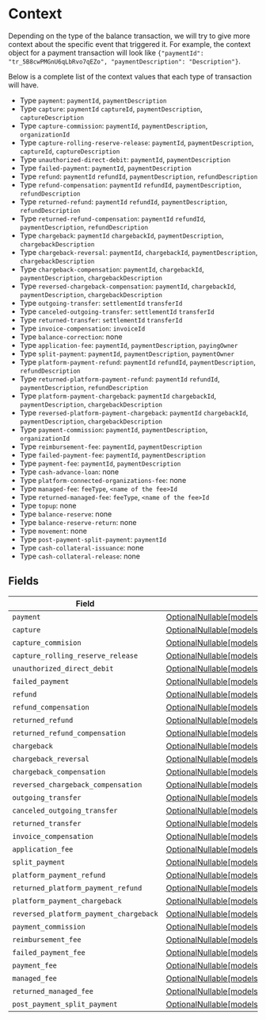 # Context

Depending on the type of the balance transaction, we will try to give more context about the specific event that
triggered it. For example, the context object for a payment transaction will look like
`{"paymentId": "tr_5B8cwPMGnU6qLbRvo7qEZo", "paymentDescription": "Description"}`.

Below is a complete list of the context values that each type of transaction will have.

* Type `payment`: `paymentId`, `paymentDescription`
* Type `capture`: `paymentId` `captureId`, `paymentDescription`, `captureDescription`
* Type `capture-commission`: `paymentId`, `paymentDescription`, `organizationId`
* Type `capture-rolling-reserve-release`: `paymentId`, `paymentDescription`, `captureId`, `captureDescription`
* Type `unauthorized-direct-debit`: `paymentId`, `paymentDescription`
* Type `failed-payment`: `paymentId`, `paymentDescription`
* Type `refund`: `paymentId` `refundId`, `paymentDescription`, `refundDescription`
* Type `refund-compensation`: `paymentId` `refundId`, `paymentDescription`, `refundDescription`
* Type `returned-refund`: `paymentId` `refundId`, `paymentDescription`, `refundDescription`
* Type `returned-refund-compensation`: `paymentId` `refundId`, `paymentDescription`, `refundDescription`
* Type `chargeback`: `paymentId` `chargebackId`, `paymentDescription`, `chargebackDescription`
* Type `chargeback-reversal`: `paymentId`, `chargebackId`, `paymentDescription`, `chargebackDescription`
* Type `chargeback-compensation`: `paymentId`, `chargebackId`, `paymentDescription`, `chargebackDescription`
* Type `reversed-chargeback-compensation`: `paymentId`, `chargebackId`, `paymentDescription`, `chargebackDescription`
* Type `outgoing-transfer`: `settlementId` `transferId`
* Type `canceled-outgoing-transfer`: `settlementId` `transferId`
* Type `returned-transfer`: `settlementId` `transferId`
* Type `invoice-compensation`: `invoiceId`
* Type `balance-correction`: none
* Type `application-fee`: `paymentId`, `paymentDescription`, `payingOwner`
* Type `split-payment`: `paymentId`, `paymentDescription`, `paymentOwner`
* Type `platform-payment-refund`: `paymentId` `refundId`, `paymentDescription`, `refundDescription`
* Type `returned-platform-payment-refund`: `paymentId` `refundId`, `paymentDescription`, `refundDescription`
* Type `platform-payment-chargeback`: `paymentId` `chargebackId`, `paymentDescription`, `chargebackDescription`
* Type `reversed-platform-payment-chargeback`: `paymentId` `chargebackId`, `paymentDescription`, `chargebackDescription`
* Type `payment-commission`: `paymentId`, `paymentDescription`, `organizationId`
* Type `reimbursement-fee`: `paymentId`, `paymentDescription`
* Type `failed-payment-fee`: `paymentId`, `paymentDescription`
* Type `payment-fee`: `paymentId`, `paymentDescription`
* Type `cash-advance-loan`: none
* Type `platform-connected-organizations-fee`: none
* Type `managed-fee`: `feeType`, `<name of the fee>Id`
* Type `returned-managed-fee`:  `feeType`, `<name of the fee>Id`
* Type `topup`: none
* Type `balance-reserve`: none
* Type `balance-reserve-return`: none
* Type `movement`: none
* Type `post-payment-split-payment`: `paymentId`
* Type `cash-collateral-issuance`: none
* Type `cash-collateral-release`: none


## Fields

| Field                                                                                                                  | Type                                                                                                                   | Required                                                                                                               | Description                                                                                                            |
| ---------------------------------------------------------------------------------------------------------------------- | ---------------------------------------------------------------------------------------------------------------------- | ---------------------------------------------------------------------------------------------------------------------- | ---------------------------------------------------------------------------------------------------------------------- |
| `payment`                                                                                                              | [OptionalNullable[models.Payment]](../models/payment.md)                                                               | :heavy_minus_sign:                                                                                                     | N/A                                                                                                                    |
| `capture`                                                                                                              | [OptionalNullable[models.Capture]](../models/capture.md)                                                               | :heavy_minus_sign:                                                                                                     | N/A                                                                                                                    |
| `capture_commision`                                                                                                    | [OptionalNullable[models.CaptureCommision]](../models/capturecommision.md)                                             | :heavy_minus_sign:                                                                                                     | N/A                                                                                                                    |
| `capture_rolling_reserve_release`                                                                                      | [OptionalNullable[models.CaptureRollingReserveRelease]](../models/capturerollingreserverelease.md)                     | :heavy_minus_sign:                                                                                                     | N/A                                                                                                                    |
| `unauthorized_direct_debit`                                                                                            | [OptionalNullable[models.UnauthorizedDirectDebit]](../models/unauthorizeddirectdebit.md)                               | :heavy_minus_sign:                                                                                                     | N/A                                                                                                                    |
| `failed_payment`                                                                                                       | [OptionalNullable[models.FailedPayment]](../models/failedpayment.md)                                                   | :heavy_minus_sign:                                                                                                     | N/A                                                                                                                    |
| `refund`                                                                                                               | [OptionalNullable[models.Refund]](../models/refund.md)                                                                 | :heavy_minus_sign:                                                                                                     | N/A                                                                                                                    |
| `refund_compensation`                                                                                                  | [OptionalNullable[models.RefundCompensation]](../models/refundcompensation.md)                                         | :heavy_minus_sign:                                                                                                     | N/A                                                                                                                    |
| `returned_refund`                                                                                                      | [OptionalNullable[models.ReturnedRefund]](../models/returnedrefund.md)                                                 | :heavy_minus_sign:                                                                                                     | N/A                                                                                                                    |
| `returned_refund_compensation`                                                                                         | [OptionalNullable[models.ReturnedRefundCompensation]](../models/returnedrefundcompensation.md)                         | :heavy_minus_sign:                                                                                                     | N/A                                                                                                                    |
| `chargeback`                                                                                                           | [OptionalNullable[models.Chargeback]](../models/chargeback.md)                                                         | :heavy_minus_sign:                                                                                                     | N/A                                                                                                                    |
| `chargeback_reversal`                                                                                                  | [OptionalNullable[models.ChargebackReversal]](../models/chargebackreversal.md)                                         | :heavy_minus_sign:                                                                                                     | N/A                                                                                                                    |
| `chargeback_compensation`                                                                                              | [OptionalNullable[models.ChargebackCompensation]](../models/chargebackcompensation.md)                                 | :heavy_minus_sign:                                                                                                     | N/A                                                                                                                    |
| `reversed_chargeback_compensation`                                                                                     | [OptionalNullable[models.ReversedChargebackCompensation]](../models/reversedchargebackcompensation.md)                 | :heavy_minus_sign:                                                                                                     | N/A                                                                                                                    |
| `outgoing_transfer`                                                                                                    | [OptionalNullable[models.OutgoingTransfer]](../models/outgoingtransfer.md)                                             | :heavy_minus_sign:                                                                                                     | N/A                                                                                                                    |
| `canceled_outgoing_transfer`                                                                                           | [OptionalNullable[models.CanceledOutgoingTransfer]](../models/canceledoutgoingtransfer.md)                             | :heavy_minus_sign:                                                                                                     | N/A                                                                                                                    |
| `returned_transfer`                                                                                                    | [OptionalNullable[models.ReturnedTransfer]](../models/returnedtransfer.md)                                             | :heavy_minus_sign:                                                                                                     | N/A                                                                                                                    |
| `invoice_compensation`                                                                                                 | [OptionalNullable[models.InvoiceCompensation]](../models/invoicecompensation.md)                                       | :heavy_minus_sign:                                                                                                     | N/A                                                                                                                    |
| `application_fee`                                                                                                      | [OptionalNullable[models.EntityBalanceTransactionApplicationFee]](../models/entitybalancetransactionapplicationfee.md) | :heavy_minus_sign:                                                                                                     | N/A                                                                                                                    |
| `split_payment`                                                                                                        | [OptionalNullable[models.SplitPayment]](../models/splitpayment.md)                                                     | :heavy_minus_sign:                                                                                                     | N/A                                                                                                                    |
| `platform_payment_refund`                                                                                              | [OptionalNullable[models.PlatformPaymentRefund]](../models/platformpaymentrefund.md)                                   | :heavy_minus_sign:                                                                                                     | N/A                                                                                                                    |
| `returned_platform_payment_refund`                                                                                     | [OptionalNullable[models.ReturnedPlatformPaymentRefund]](../models/returnedplatformpaymentrefund.md)                   | :heavy_minus_sign:                                                                                                     | N/A                                                                                                                    |
| `platform_payment_chargeback`                                                                                          | [OptionalNullable[models.PlatformPaymentChargeback]](../models/platformpaymentchargeback.md)                           | :heavy_minus_sign:                                                                                                     | N/A                                                                                                                    |
| `reversed_platform_payment_chargeback`                                                                                 | [OptionalNullable[models.ReversedPlatformPaymentChargeback]](../models/reversedplatformpaymentchargeback.md)           | :heavy_minus_sign:                                                                                                     | N/A                                                                                                                    |
| `payment_commission`                                                                                                   | [OptionalNullable[models.PaymentCommission]](../models/paymentcommission.md)                                           | :heavy_minus_sign:                                                                                                     | N/A                                                                                                                    |
| `reimbursement_fee`                                                                                                    | [OptionalNullable[models.ReimbursementFee]](../models/reimbursementfee.md)                                             | :heavy_minus_sign:                                                                                                     | N/A                                                                                                                    |
| `failed_payment_fee`                                                                                                   | [OptionalNullable[models.FailedPaymentFee]](../models/failedpaymentfee.md)                                             | :heavy_minus_sign:                                                                                                     | N/A                                                                                                                    |
| `payment_fee`                                                                                                          | [OptionalNullable[models.PaymentFee]](../models/paymentfee.md)                                                         | :heavy_minus_sign:                                                                                                     | N/A                                                                                                                    |
| `managed_fee`                                                                                                          | [OptionalNullable[models.ManagedFee]](../models/managedfee.md)                                                         | :heavy_minus_sign:                                                                                                     | N/A                                                                                                                    |
| `returned_managed_fee`                                                                                                 | [OptionalNullable[models.ReturnedManagedFee]](../models/returnedmanagedfee.md)                                         | :heavy_minus_sign:                                                                                                     | N/A                                                                                                                    |
| `post_payment_split_payment`                                                                                           | [OptionalNullable[models.PostPaymentSplitPayment]](../models/postpaymentsplitpayment.md)                               | :heavy_minus_sign:                                                                                                     | N/A                                                                                                                    |